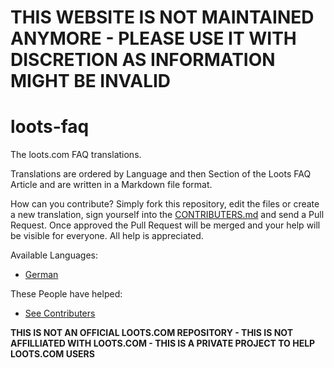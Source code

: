 # THIS WEBSITE IS NOT MAINTAINED ANYMORE - PLEASE USE IT WITH DISCRETION AS INFORMATION MIGHT BE INVALID

# loots-faq
The loots.com FAQ translations.

Translations are ordered by Language and then Section of the Loots FAQ Article and are written in a Markdown file format.

How can you contribute?
Simply fork this repository, edit the files or create a new translation, sign yourself into the [CONTRIBUTERS.md](CONTRIBUTERS) and send a Pull Request. Once approved the Pull Request will be merged and your help will be visible for everyone.
All help is appreciated.

Available Languages:
- [German](de/)

These People have helped:
- [See Contributers](CONTRIBUTERS)

**THIS IS NOT AN OFFICIAL LOOTS.COM REPOSITORY - THIS IS NOT AFFILLIATED WITH LOOTS.COM - THIS IS A PRIVATE PROJECT TO HELP LOOTS.COM USERS**
